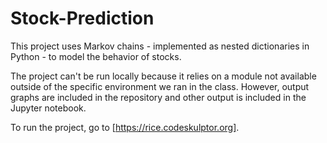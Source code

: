 # Stock-Prediction
This project uses Markov chains - implemented as nested dictionaries in Python - to model the behavior of stocks.

The project can't be run locally because it relies on a module not available outside of 
the specific environment we ran in the class. However, output graphs are included in the repository
and other output is included in the Jupyter notebook.

To run the project, go to [https://rice.codeskulptor.org].
